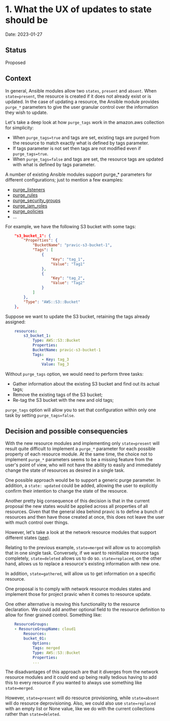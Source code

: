 # 1. What the UX of updates to state should be

Date: 2023-01-27

## Status

Proposed

## Context

In general, Ansible modules allow two `states`, `present` and `absent`. When `state=present`, the resource is created if it does not already exist or is updated. In the case of updating a resource, the Ansible module provides `purge_*` parameters to give the user granular control over the information they wish to update.

Let's take a deep look at how `purge_tags` work in the amazon.aws collection for simplicity:
* When `purge_tags=true` and tags are set, existing tags are purged from the resource to match exactly what is defined by tags parameter.
* If tags parameter is not set then tags are not modified even if `purge_tags=true`.
* When `purge_tags=false` and tags are set, the resource tags are updated with what is defined by tags parameter.

A number of existing Ansible modules support purge_* parameters for different configurations; just to mention a few examples:
* [purge_listeners](https://github.com/ansible-collections/amazon.aws/blob/main/plugins/modules/elb_application_lb.py)
* [purge_rules](https://github.com/ansible-collections/amazon.aws/blob/main/plugins/modules/elb_application_lb.py)
* [purge_security_groups](https://github.com/ansible-collections/amazon.aws/blob/main/plugins/modules/rds_instance.py)
* [purge_iam_roles](https://github.com/ansible-collections/amazon.aws/blob/main/plugins/modules/rds_instance.py)
* [purge_policies](https://github.com/ansible-collections/amazon.aws/blob/main/plugins/modules/iam_user.py)
* …

For example, we have the following S3 bucket with some tags:

```json
    "s3_bucket_1": {
        "Properties": {
            "BucketName": "pravic-s3-bucket-1",
            "Tags": [
                {
                    "Key": "tag_1",
                    "Value": "Tag1"
                },
                {
                    "Key": "tag_2",
                    "Value": "Tag2"
                }
            ]
        },
        "Type": "AWS::S3::Bucket"
    },
```

Suppose we want to update the S3 bucket, retaining the tags already assigned:

```yaml
    resources:
        s3_bucket_1:
            Type: AWS::S3::Bucket
            Properties:
            BucketName: pravic-s3-bucket-1
            Tags:
                - Key: tag_3
                Value: Tag_3
```

Without `purge_tags` option, we would need to perform three tasks:
* Gather information about the existing S3 bucket and find out its actual tags;
* Remove the existing tags of the S3 bucket;
* Re-tag the S3 bucket with the new and old tags;

`purge_tags` option will allow you to set that configuration within only one task by setting `purge_tags=false`.

## Decision and possible consequencies

With the new resource modules and implementing only `state=present` will result quite difficult to implement a `purge_*` parameter for each possible property of each resource module. At the same time, the choice not to implement `purge_*` parameters seems to be a missing feature from the user's point of view, who will not have the ability to easily and immediately change the state of resources as desired in a single task.

One possible approach would be to support a generic purge parameter. In addition, a `state: updated` could be added, allowing the user to explicitly confirm their intention to change the state of the resource.

Another pretty big consequence of this decision is that in the current proposal the new states would be applied across all properties of all resources. Given that the general idea behind pravic is to define a bunch of resources and then have those created at once, this does not leave the user with much control over things.

However, let's take a look at the network resource modules that support different states ([see](https://docs.ansible.com/ansible/latest/network/user_guide/network_resource_modules.html)).

Relating to the previous example, `state=merged` will allow us to accomplish that in one single task. Conversely, if we want to reinitialize resource tags completely, `state=deleted` allows us to do so. `state=replaced`, on the other hand, allows us to replace a resource's existing information with new one.

In addition, `state=gathered`, will allow us to get information on a specific resource.

One proposal is to comply with network resource modules states and implement those for project pravic when it comes to resource update.

One other alternative is moving this functionality to the resource declaration. We could add another optional field to the resource definition to allow for finer grained control. Something like:

```yaml
    ResourceGroups:
    - ResourceGroupName: cloud1
        Resources:
        bucket_01:
            Options:
            Tags: merged
            Type: AWS::S3::Bucket
            Properties:
            ...
```

The disadvantages of this approach are that it diverges from the network resource modules and it could end up being really tedious having to add this to every resource if you wanted to always use something like `state=merged`.

However, `state=present` will do resource provisioning, while `state=absent` will do resource deprovisioning. Also, we could also use `state=replaced` with an empty list or None value, like we do with the current collections rather than `state=deleted`.
